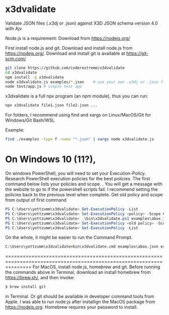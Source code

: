 # x3dvalidate
Validate JSON files (.x3dj or .json) against X3D JSON schema version 4.0 with Ajv

Node.js is a requirement: Download from https://nodejs.org/

First install node.js and git. Download and install node.js from https://nodejs.org/.  Download and install git is available at https://git-scm.com/

```bash
git clone https://github.com/coderextreme/x3dvalidate
cd x3dvalidate
npm install -g x3dvalidate
node x3dvalidate.js examples/*.json    # use your own .x3dj or .json files (any extension works)
node test/app.js # simple test app
```
x3dvalidate is a full npx program (an npm module), thus you can run:

```bash
npx x3dvalidate file1.json file2.json ...
```

For folders, I recommend using find and xargs on Linux/MacOS/Git for Windows/Git Bash/WSL

Example:
```bash
find ./examples -type f -name "*.json" | xargs node x3dvalidate.js
```

On Windows 10 (11?),
=====================================================================================================================

On windows PowerShell, you will need to set your Execution-Policy. Research PowerShell execution policies for the best policies.  The first command below lists your policies and scope. <Fill in website to research execution polices>. You will get a message with the website to go to if the powershell scripts fail.   I recommend setting the policies back to the previous level when complete. Get old policy and scope from output of first command


```ps1
PS C:\Users\yottzumm\x3dvalidate> Get-ExecutionPolicy -List
PS C:\Users\yottzumm\x3dvalidate> Set-ExecutionPolicy <policy> -Scope CurrentUser
PS C:\Users\yottzumm\x3dvalidate> .\bin\x3dvalidate.ps1 examples\abox.json .\examples\ball.json
PS C:\Users\yottzumm\x3dvalidate> Set-ExecutionPolicy <old policy> -Scope CurrentUser
PS C:\Users\yottzumm\x3dvalidate> Get-ExecutionPolicy -List
```

On the whole, it might be easier to run the Command Prompt.

```cmd
C:\Users\yottzumm\x3dvalidate>bin\x3dvalidate.cmd examples\abox.json examples\ball.json
```

=====================================================================================================================
For MacOS, install node.js, homebrew and git.  Before running the commands above in Terminal, download an install homebrew from https://brew.sh/, and then invoke:

```zsh
$ brew install git
```

in Terminal.  Or git should be available in developer command tools from Apple. I was able to run node.js after installign the MacOS package from https://nodejs.org.  Homebrew requires your password to install.

